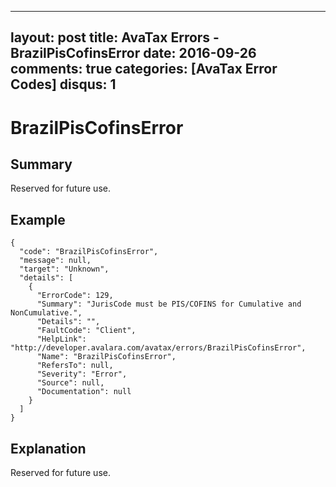 
---
layout: post
title: AvaTax Errors - BrazilPisCofinsError
date: 2016-09-26
comments: true
categories: [AvaTax Error Codes]
disqus: 1
---

# BrazilPisCofinsError

## Summary

Reserved for future use.

## Example

    {
      "code": "BrazilPisCofinsError",
      "message": null,
      "target": "Unknown",
      "details": [
        {
          "ErrorCode": 129,
          "Summary": "JurisCode must be PIS/COFINS for Cumulative and NonCumulative.",
          "Details": "",
          "FaultCode": "Client",
          "HelpLink": "http://developer.avalara.com/avatax/errors/BrazilPisCofinsError",
          "Name": "BrazilPisCofinsError",
          "RefersTo": null,
          "Severity": "Error",
          "Source": null,
          "Documentation": null
        }
      ]
    }

## Explanation

Reserved for future use.